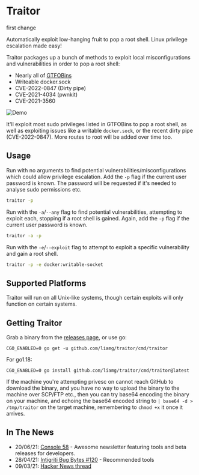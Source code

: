 # Traitor

first change

Automatically exploit low-hanging fruit to pop a root shell. Linux privilege escalation made easy!

Traitor packages up a bunch of methods to exploit local misconfigurations and vulnerabilities in order to pop a root shell:

- Nearly all of [GTFOBins](https://gtfobins.github.io/)
- Writeable docker.sock
- CVE-2022-0847 (Dirty pipe)
- CVE-2021-4034 (pwnkit)
- CVE-2021-3560

![Demo](demo.gif)

It'll exploit most sudo privileges listed in GTFOBins to pop a root shell, as well as exploiting issues like a writable `docker.sock`, or the recent dirty pipe (CVE-2022-0847). More routes to root will be added over time too.

## Usage

Run with no arguments to find potential vulnerabilities/misconfigurations which could allow privilege escalation. Add the `-p` flag if the current user password is known. The password will be requested if it's needed to analyse sudo permissions etc.

```bash
traitor -p
```

Run with the `-a`/`--any` flag to find potential vulnerabilities, attempting to exploit each, stopping if a root shell is gained. Again, add the `-p` flag if the current user password is known.

```bash
traitor -a -p
```

Run with the `-e`/`--exploit` flag to attempt to exploit a specific vulnerability and gain a root shell.

```bash
traitor -p -e docker:writable-socket
```

## Supported Platforms

Traitor will run on all Unix-like systems, though certain exploits will only function on certain systems.

## Getting Traitor

Grab a binary from the [releases page](https://github.com/liamg/traitor/releases), or use go:

```
CGO_ENABLED=0 go get -u github.com/liamg/traitor/cmd/traitor
```

For go1.18:

```
CGO_ENABLED=0 go install github.com/liamg/traitor/cmd/traitor@latest
```

If the machine you're attempting privesc on cannot reach GitHub to download the binary, and you have no way to upload the binary to the machine over SCP/FTP etc., then you can try base64 encoding the binary on your machine, and echoing the base64 encoded string to `| base64 -d > /tmp/traitor` on the target machine, remembering to `chmod +x` it once it arrives.

## In The News
- 20/06/21: [Console 58](https://console.substack.com/p/console-58) - Awesome newsletter featuring tools and beta releases for developers.
- 28/04/21: [Intigriti Bug Bytes #120](https://blog.intigriti.com/2021/04/28/bug-bytes-120-macos-pwned-homebrew-rce-the-worlds-shortest-backdoor/) - Recommended tools
- 09/03/21: [Hacker News thread](https://news.ycombinator.com/item?id=26224719)
